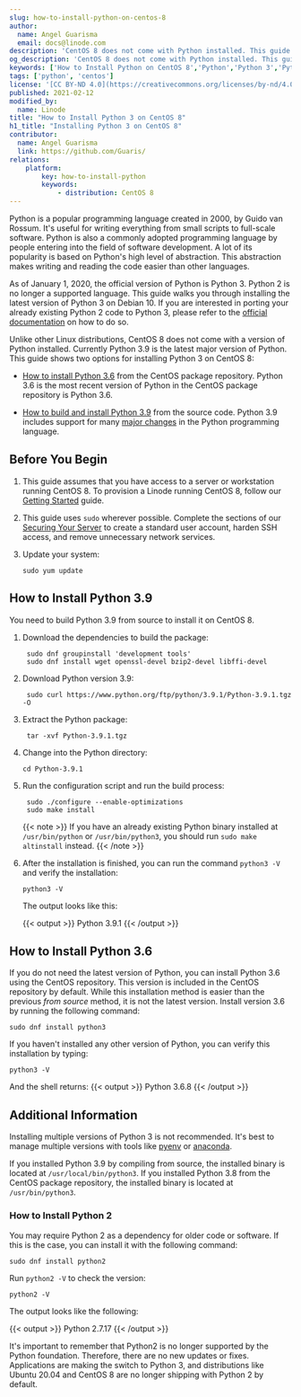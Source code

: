 ```yaml
---
slug: how-to-install-python-on-centos-8
author:
  name: Angel Guarisma
  email: docs@linode.com
description: 'CentOS 8 does not come with Python installed. This guide shows how to install Python 3.9 from source, or Python 3.6 from the CentOS package repository.'
og_description: 'CentOS 8 does not come with Python installed. This guide shows how to install Python 3.9 from source, or Python 3.6 from the CentOS package repository.'
keywords: ['How to Install Python on CentOS 8','Python','Python 3','Python 2 end of life']
tags: ['python', 'centos']
license: '[CC BY-ND 4.0](https://creativecommons.org/licenses/by-nd/4.0)'
published: 2021-02-12
modified_by:
  name: Linode
title: "How to Install Python 3 on CentOS 8"
h1_title: "Installing Python 3 on CentOS 8"
contributor:
  name: Angel Guarisma
  link: https://github.com/Guaris/
relations:
    platform:
        key: how-to-install-python
        keywords:
            - distribution: CentOS 8
---
```


Python is a popular programming language created in 2000, by Guido van Rossum. It's useful for writing everything from small scripts to full-scale software. Python is also a commonly adopted programming language by people entering into the field of software development. A lot of its popularity is based on Python's high level of abstraction. This abstraction makes writing and reading the code easier than other languages.

As of January 1, 2020, the official version of Python is Python 3. Python 2 is no longer a supported language. This guide walks you through installing the latest version of Python 3 on Debian 10. If you are interested in porting your already existing Python 2 code to Python 3, please refer to the [official documentation](https://docs.python.org/3/howto/pyporting.html) on how to do so.

Unlike other Linux distributions, CentOS 8 does not come with a version of Python installed. Currently Python 3.9 is the latest major version of Python. This guide shows two options for installing Python 3 on CentOS 8:

- [How to install Python 3.6](#how-to-install-python-36) from the CentOS package repository. Python 3.6 is the most recent version of Python in the CentOS package repository is Python 3.6.

- [How to build and install Python 3.9](#how-to-install-python-39) from the source code. Python 3.9 includes support for many [major changes](https://docs.python.org/3/whatsnew/3.9.html) in the Python programming language.

## Before You Begin

1.  This guide assumes that you have access to a server or workstation running CentOS 8. To provision a Linode running CentOS 8, follow our [Getting Started](/docs/guides/getting-started/) guide.

1.  This guide uses `sudo` wherever possible. Complete the sections of our [Securing Your Server](/docs/guides/securing-your-server/) to create a standard user account, harden SSH access, and remove unnecessary network services.

1.  Update your system:

        sudo yum update

## How to Install Python 3.9

You need to build Python 3.9 from source to install it on CentOS 8.

1. Download the dependencies to build the package:

        sudo dnf groupinstall 'development tools'
        sudo dnf install wget openssl-devel bzip2-devel libffi-devel

1. Download Python version 3.9:

        sudo curl https://www.python.org/ftp/python/3.9.1/Python-3.9.1.tgz -O

1. Extract the Python package:

        tar -xvf Python-3.9.1.tgz

1.  Change into the Python directory:

        cd Python-3.9.1

1. Run the configuration script and run the build process:

        sudo ./configure --enable-optimizations
        sudo make install

    {{< note >}}
If you have an already existing Python binary installed at `/usr/bin/python` or `/usr/bin/python3`, you should run `sudo make altinstall` instead.
{{< /note >}}

1.  After the installation is finished, you can run the command `python3 -V` and verify the installation:

        python3 -V

    The output looks like this:

    {{< output >}}
Python 3.9.1
{{< /output >}}

## How to Install Python 3.6

If you do not need the latest version of Python, you can install Python 3.6 using the CentOS repository. This version is included in the CentOS repository by default. While this installation method is easier than the previous *from source* method, it is not the latest version. Install version 3.6 by running the following command:

    sudo dnf install python3

If you haven't installed any other version of Python, you can verify this installation by typing:

    python3 -V

And the shell returns:
{{< output >}}
Python 3.6.8
{{< /output >}}

## Additional Information

Installing multiple versions of Python 3 is not recommended. It's best to manage multiple versions with tools like [pyenv](https://github.com/pyenv/pyenv) or [anaconda](https://www.anaconda.com/).

If you installed Python 3.9 by compiling from source, the installed binary is located at `/usr/local/bin/python3`. If you installed Python 3.8 from the CentOS package repository, the installed binary is located at `/usr/bin/python3`.

### How to Install Python 2

You may require Python 2 as a dependency for older code or software. If this is the case, you can install it with the following command:

    sudo dnf install python2

Run `python2 -V` to check the version:

    python2 -V

The output looks like the following:

{{< output >}}
Python 2.7.17
{{< /output >}}

It's important to remember that Python2 is no longer supported by the Python foundation. Therefore, there are no new updates or fixes. Applications are making the switch to Python 3, and distributions like Ubuntu 20.04 and CentOS 8 are no longer shipping with Python 2 by default.
